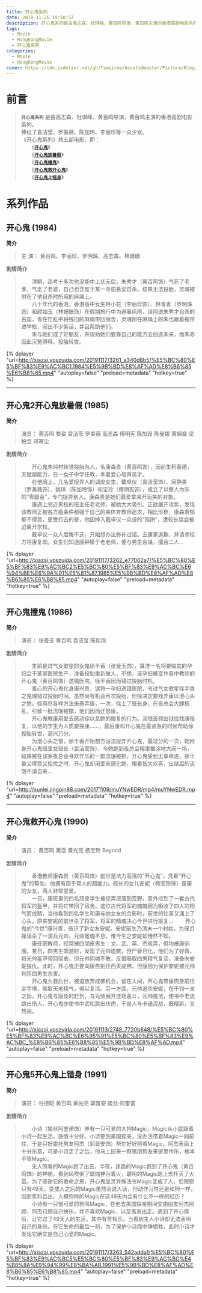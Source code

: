 ```yaml
---
title: 开心鬼系列
date: 2018-11-26 19:50:57
description: 开心鬼系列是由高志森、杜琪峰、黄百鸣导演，黄百鸣主演的香港喜剧电影系列。《开心鬼系列》在回忆中充当着不可比拟的喜剧片的位置。
tags:
  - Movie
  - HongKongMovie
  - 开心鬼系列
categories:
  - Movie
  - HongKongMovie
cover: https://cdn.jsdelivr.net/gh/Tamsiree/Assets@master/Picture/Blog/Cover/t01e3fb2f91d53dedfa.jpg
---
```

# 前言

> **`开心鬼系列`** 是由高志森、杜琪峰、黄百鸣导演，黄百鸣主演的香港喜剧电影系列。  
> 捧红了袁洁莹、罗美薇、陈加玲、李丽珍等一众少女。  
> 《开心鬼系列》共五部电影，即：  
> 　　《[**``开心鬼``**](https://tamsiree.com/电影/香港电影/开心鬼系列/#开心鬼-1984)》   
> 　　《[**``开心鬼放暑假``**](https://tamsiree.com/电影/香港电影/开心鬼系列/#开心鬼2开心鬼放暑假-1985)》   
> 　　《[**``开心鬼撞鬼``**](https://tamsiree.com/电影/香港电影/开心鬼系列/#开心鬼撞鬼-1986)》   
> 　　《[**`开心鬼救开心鬼`**](https://tamsiree.com/电影/香港电影/开心鬼系列/#开心鬼救开心鬼-1990)》   
> 　　《[**`开心鬼上错身`**](https://tamsiree.com/电影/香港电影/开心鬼系列/#开心鬼5开心鬼上错身-1991)》 


# 系列作品

## 开心鬼 (1984)

**简介**
> 主 演： 黄百鸣、李丽珍、罗明珠、高志森、林珊珊

剧情简介

> 　　清朝，连考十多次也没能中上状元后，朱秀才（黄百鸣饰）气死了老爹，气走了老婆，自己也含冤于某一寺庙悬梁自杀，结果无法投胎，灵魂被附在了他自杀时所用的麻绳上。  
> 　　八十年代的香港，香港高中女生林小花（李丽珍饰）、林青青（罗明珠饰）和颜如玉（林姗姗饰）在假期旅行中为避暴风雨，误闯进朱秀才自杀的古庙，青在忙乱中将残旧的麻绳带回宿舍，灵魂附在麻绳上的朱也跟着被带进学校，闹出不少笑话，并且帮助他们。  
> 　　朱与她们成了好朋友，并规劝她们要靠自己的能力去创造未来，而朱亦因此沉冤得释，投胎转世。  


{% dplayer "url=http://xiazai.vpszuida.com/20191117/3261_a340d8b5/%E5%BC%80%E5%BF%83%E9%AC%BC1.1984%E5%9B%BD%E8%AF%AD%E8%B6%85%E6%B8%85.mp4" "autoplay=false" "preload=metadata" "hotkey=true" %}

---

## 开心鬼2开心鬼放暑假 (1985)

**简介**
> 演员： 黄百鸣  黎姿  袁洁莹  罗美薇  高志森  傅明宪  陈加玲  陈曼娜  黄锦燊  梁柏坚  邓寄尘 

剧情简介

> 　　开心鬼朱纯材转世投胎为人，名康森贵（黄百鸣饰），因前生积善德，天赋超能力，在一女子中学任教，本着爱心培育英才。  
> 　　在他班上，几名爱捉弄人的调皮女生，戴卓仪（袁洁莹饰）、简静美（罗美薇饰）、姚琼（陈加玲饰）和宝珍（傅明宪饰），成立了以整人为乐的“卑鄙会”，专门捉弄别人。康森贵是她们最爱拿来开玩笑的对象。  
> 　　康遇上邻近男校的班主任老老师，被她大大吸引。正欲展开攻势，发现该教师正被各方面条件都强于自己的某体育教师追求，相比形秽，康森贵郁郁不得意，更受打击的是，他因掉入戴卓仪一众设的“陷阱”，遭校长误会被迫离开学校。  
> 　　戴卓仪一众人后悔不迭，开始想办法弥补过错。去康家道歉，并请求校方将康复职。女生们知道康钟情于老老师，便与男生合谋，撮合二人...

{% dplayer "url=http://xiazai.vpszuida.com/20191117/3262_e77002a7/%E5%BC%80%E5%BF%83%E9%AC%BC2%E5%BC%80%E5%BF%83%E9%AC%BC%E6%94%BE%E6%9A%91%E5%81%87.1985%E5%9B%BD%E8%AF%AD%E8%B6%85%E6%B8%85.mp4" "autoplay=false" "preload=metadata" "hotkey=true" %}

---

## 开心鬼撞鬼 (1986)

**简介**
> 演员： 张曼玉  黄百鸣  袁洁莹  陈加玲 

剧情简介

> 　　生前是过气女歌星的女鬼徐半香（张曼玉饰），算准一名将要临盆的孕妇会于某家医院生产，准备投胎重新做人，不想，该孕妇被变作高中教师的开心鬼（黄百鸣饰）送错医院，徐半香因而错过投胎时机。  
> 　　善心的开心鬼化身康兴贵，误将一孕妇送错医院，令过气女歌星徐半香之鬼魂错过投胎时间。虽然尚有机会再次投胎，但徐决定要戏弄康以泄心头之愤。徐用尽各样方法来愚弄康，一次，徐上了班长身，在夜总会大肆捣乱，引致一批流氓被擒，他们因而迁怒康。  
> 　　开心鬼教康用爱去感动徐以息她的报复的行为。流氓首领出狱往找康报复，以他的学生为人质要挟康……，最后康和开心鬼在最紧急的时候帮助徐投胎转世，高兴万分。  
> 　　为泄心头之恨，徐半香开始想方设法捉弄开心鬼，最过分的一次，她附身开心鬼班里女班长（袁洁莹饰），令她跑到夜总会稀里糊涂地大闹一场，结果被在该家夜总会寻欢作乐的一群流氓被抓，开心鬼受到无辜牵连，徐半香又得意又担忧之时，开心鬼却用爱来感化她，眼看皆大欢喜，出狱后的流氓不请自来...

{% dplayer "url=http://xunlei.jingpin88.com/20171109/muYNwEDR/mp4/muYNwEDR.mp4" "autoplay=false" "preload=metadata" "hotkey=true" %}

---

## 开心鬼救开心鬼 (1990)

**简介**
> 演员： 黄百鸣  黄霑  黄光亮  杨宝玲  Beyond 

剧情简介

> 　　香港教师康森贵（黄百鸣饰）前世是法力高强的“开心鬼”，凭着“开心鬼”的帮助，他拥有超乎常人的超能力。校长的女儿安妮（杨宝玲饰）是康的女友，两人非常恩爱。  
> 　　一日，康班里的四名顽皮学生被捉弄流落到荒野，意外捡到了一套古代将军的盔甲，并将它带回了宿舍。这位古代将军的魂魄因为吸收了四人的阳气而成精，当他看到四名学生和康与她女友的合影时，前世的往事又涌上了心头，原来安妮的前世杀了将军，将军的精魂决心今世进行报复...
> 　　开心鬼的"今世"康兴贵，结识了新女友安妮。安妮前生乃清末一个村姑，为保贞操误杀了一清兵元帅，元帅冤魂不息，惟今生之安妮却懵然不知。  
> 　　康任职教师，经常被四顽皮男生：文、武、英、杰戏弄，但均被康驯服。某日，四男生郊游时，发现了元帅遗骸，但尸骨已化，他们为了好奇，将元帅盔甲带回宿舍。但元帅阴魂不散，反借吸取四男精气复活，准备向安妮报仇。此时，开心鬼正要向康告别往西天成佛，但康因为保护安妮被元帅利用四男生杀害。  
> 　　开心鬼为救后世，被迫放弃成佛机会，留在人间，开心鬼带康肉身前往金字塔，吸取天地精气，得以复活。另一方面，元帅追杀安妮，在千钧一发之际，开心鬼与康及时赶到，与元帅展开连场恶斗，元帅施法，使书中老虎跳出伤人，开心鬼亦使书中武松跳出伏虎，于是人与卡通混战，既精彩，又热闹。

{% dplayer "url=http://xiazai.vpszuida.com/20191113/2748_7720b848/%E5%BC%80%E5%BF%83%E9%AC%BC%E6%95%91%E5%BC%80%E5%BF%83%E9%AC%BC_%E8%B6%85%E6%B8%85%E5%9B%BD%E8%AF%AD.mp4" "autoplay=false" "preload=metadata" "hotkey=true" %}

---

## 开心鬼5开心鬼上错身 (1991)

**简介**
> 演员： 谷德昭  黄百鸣  黄光亮  郭晋安  姬丝·阿奎诺 

剧情简介

> 　　小诗（姬丝阿奎诺饰）养有一只可爱的大狗Magic，Magic从小就跟着小诗一起生活，感情十分好。小诗要到美国探亲，没办法带着Magic一同前往，于是只好委托男友阿杰（郭晋安饰）帮忙好好照看Magic。阿杰表面上十分乐意，可是小诗走了之后，他马上招来一群猪朋狗友来家里作乐，根本不管Magic。  
> 　　无人照看的Magic跑了出去，半夜，迷路的Magic跑到了开心鬼（黄百鸣饰）的神庙。看到风吹倒了蜡烛神台着火，聪明的Magic跑上去扑灭了火苗。为了感谢它的救命之恩，开心鬼显灵并施法令Magic变成了人，但限期只有49天。变成人之后的Magic虽然会说人话，但动作习性还是和狗一样，因而笑料百出。人模狗样的Magic在这49天内会有什么不一样的经历？   
> 　　小诗有一只很可爱的狗叫Magic，在他去美国探亲期间交由朋友阿杰照顾，阿杰只顾自己快乐，并不喜欢Magic，以至离家出走。遇到了开心佛后，让它过了49天人的生活，其中有苦有乐，当看到主人小诗却无法表明自己的身份。在它生命的最后一刻，为了保护小诗而中弹牺牲，此时小诗才发现它确实是自己心爱的Magic。

{% dplayer "url=http://xiazai.vpszuida.com/20191117/3263_542adda1/%E5%BC%80%E5%BF%83%E9%AC%BC5%E5%BC%80%E5%BF%83%E9%AC%BC%E4%B8%8A%E9%94%99%E8%BA%AB.1991%E5%9B%BD%E8%AF%AD%E8%B6%85%E6%B8%85.mp4" "autoplay=false" "preload=metadata" "hotkey=true" %}

---